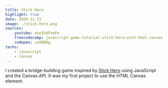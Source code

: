 ```yaml
---
title: Stick Hero
highlight: true
date: 2020-11-15
image: ./stick-hero.png
sources:
    youtube: eue3UdFvwPo
    freecodecamp: javascript-game-tutorial-stick-hero-with-html-canvas
    codepen: xxOMQKg
techs:
    - javascript
    - canvas
---
```

I created a bridge-building game inspired by [Stick Hero](https://apps.apple.com/us/app/stick-hero/id918338898) using JavaScript and the Canvas API. It was my first project to use the HTML Canvas element.
